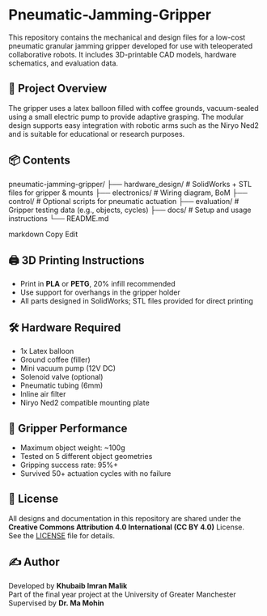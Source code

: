 # Pneumatic-Jamming-Gripper

This repository contains the mechanical and design files for a low-cost pneumatic granular jamming gripper developed for use with teleoperated collaborative robots. It includes 3D-printable CAD models, hardware schematics, and evaluation data.

## 🧠 Project Overview

The gripper uses a latex balloon filled with coffee grounds, vacuum-sealed using a small electric pump to provide adaptive grasping. The modular design supports easy integration with robotic arms such as the Niryo Ned2 and is suitable for educational or research purposes.

## 📦 Contents

pneumatic-jamming-gripper/
├── hardware_design/ # SolidWorks + STL files for gripper & mounts
├── electronics/ # Wiring diagram, BoM
├── control/ # Optional scripts for pneumatic actuation
├── evaluation/ # Gripper testing data (e.g., objects, cycles)
├── docs/ # Setup and usage instructions
└── README.md

markdown
Copy
Edit

## 🖨️ 3D Printing Instructions

- Print in **PLA** or **PETG**, 20% infill recommended
- Use support for overhangs in the gripper holder
- All parts designed in SolidWorks; STL files provided for direct printing

## 🛠️ Hardware Required

- 1x Latex balloon
- Ground coffee (filler)
- Mini vacuum pump (12V DC)
- Solenoid valve (optional)
- Pneumatic tubing (6mm)
- Inline air filter
- Niryo Ned2 compatible mounting plate

## 🧪 Gripper Performance

- Maximum object weight: ~100g
- Tested on 5 different object geometries
- Gripping success rate: 95%+
- Survived 50+ actuation cycles with no failure

## 📜 License

All designs and documentation in this repository are shared under the  
**Creative Commons Attribution 4.0 International (CC BY 4.0)** License.  
See the [LICENSE](LICENSE) file for details.

## ✍️ Author

Developed by **Khubaib Imran Malik**  
Part of the final year project at the University of Greater Manchester  
Supervised by **Dr. Ma Mohin**
